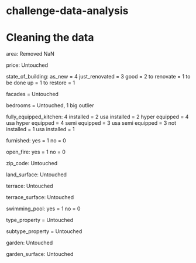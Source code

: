 # challenge-data-analysis

# Cleaning the data

area: Removed NaN

price: Untouched

state_of_building:
	as_new = 4
	just_renovated = 3
	good = 2
	to renovate = 1
	to be done up = 1
	to restore = 1

facades = Untouched

bedrooms = Untouched, 1 big outlier

fully_equipped_kitchen: 4
	installed = 2
	usa installed = 2
	hyper equipped = 4
	usa hyper equipped = 4
	semi equipped = 3
	usa semi equipped = 3
	not installed = 1
	usa installed = 1

furnished:
	yes = 1
	no = 0

open_fire:
	yes = 1
	no = 0

zip_code: Untouched

land_surface: Untouched

terrace: Untouched

terrace_surface: Untouched

swimming_pool:
	yes = 1
	no = 0

type_property = Untouched

subtype_property = Untouched

garden: Untouched

garden_surface: Untouched


	
